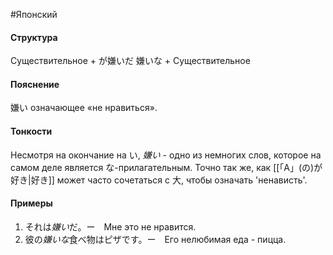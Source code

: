 #Японский 
#### Структура
Существительное + が嫌いだ
嫌いな + Существительное
#### Пояснение
嫌い означающее «не нравиться».
#### Тонкости
Несмотря на окончание на い, *嫌い* - одно из немногих слов, которое на самом деле является な-прилагательным.
Точно так же, как [[「A」(の)が好き|好き]] может часто сочетаться с 大, чтобы означать 'ненависть'.
#### Примеры
1. それは*嫌い*だ。ー　Мне это не нравится.
2. 彼の*嫌いな*食べ物はピザです。ー　Его нелюбимая еда - пицца. 